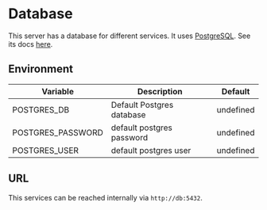 # Database

This server has a database for different services.
It uses
<a href="https://www.postgresql.org/" target="_blank" rel="noopener noreferrer">PostgreSQL</a>.
See its docs
<a href="https://www.postgresql.org/docs/" target="_blank" rel="noopener noreferrer">here</a>.

## Environment

| Variable          | Description               | Default   |
|-------------------|---------------------------|-----------|
| POSTGRES_DB       | Default Postgres database | undefined |
| POSTGRES_PASSWORD | default postgres password | undefined |
| POSTGRES_USER     | default postgres user     | undefined |

## URL

This services can be reached internally via `http://db:5432`.
